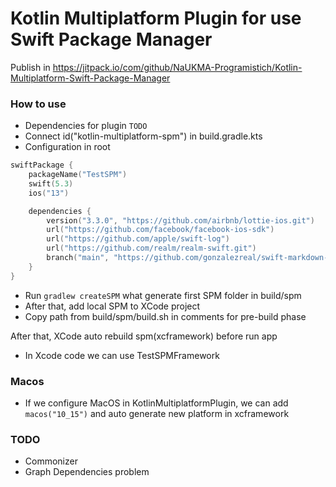 # Kotlin Multiplatform Plugin for use Swift Package Manager

Publish in https://jitpack.io/com/github/NaUKMA-Programistich/Kotlin-Multiplatform-Swift-Package-Manager

### How to use
* Dependencies for plugin ```TODO```
* Connect id("kotlin-multiplatform-spm") in build.gradle.kts
* Configuration in root
```kotlin
swiftPackage {
    packageName("TestSPM")
    swift(5.3)
    ios("13")

    dependencies {
        version("3.3.0", "https://github.com/airbnb/lottie-ios.git")
        url("https://github.com/facebook/facebook-ios-sdk")
        url("https://github.com/apple/swift-log")
        url("https://github.com/realm/realm-swift.git")
        branch("main", "https://github.com/gonzalezreal/swift-markdown-ui")
    }
}
```
* Run ```gradlew createSPM``` what generate first SPM folder in build/spm
* After that, add local SPM to XCode project
* Copy path from build/spm/build.sh in comments for pre-build phase

After that, XCode auto rebuild spm(xcframework) before run app

* In Xcode code we can use TestSPMFramework

### Macos
* If we configure MacOS in KotlinMultiplatformPlugin, we can add ```macos("10_15")``` and auto generate new platform in xcframework


### TODO
* Commonizer
* Graph Dependencies problem
